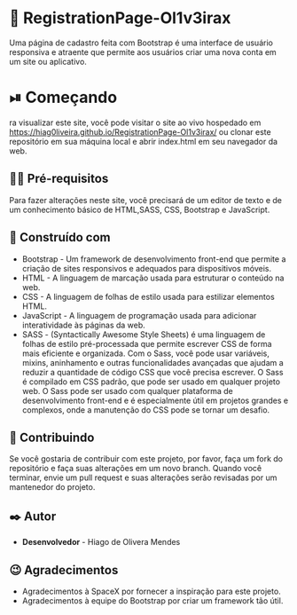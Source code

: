# 🚀 RegistrationPage-Ol1v3irax
Uma página de cadastro feita com Bootstrap é uma interface de usuário responsiva e atraente que permite aos usuários criar uma nova conta em um site ou aplicativo. 

# ⏯ Começando
ra visualizar este site, você pode visitar o site ao vivo hospedado em https://hiag0liveira.github.io/RegistrationPage-Ol1v3irax/ ou clonar este repositório em sua
máquina local e abrir index.html em seu navegador da web.

## 👨‍🎓 Pré-requisitos
Para fazer alterações neste site, você precisará de um editor de texto e de um conhecimento básico de HTML,SASS, CSS, Bootstrap e JavaScript.

## 👷 Construído com
* Bootstrap - Um framework de desenvolvimento front-end que permite a criação de sites responsivos e adequados para dispositivos móveis.
* HTML - A linguagem de marcação usada para estruturar o conteúdo na web.
* CSS - A linguagem de folhas de estilo usada para estilizar elementos HTML.
* JavaScript - A linguagem de programação usada para adicionar interatividade às páginas da web.
* SASS - (Syntactically Awesome Style Sheets) é uma linguagem de folhas de estilo pré-processada que permite escrever CSS de forma mais 
eficiente e organizada. Com o Sass, você pode usar variáveis, mixins, aninhamento e outras funcionalidades avançadas que ajudam a reduzir a quantidade
de código CSS que você precisa escrever. O Sass é compilado em CSS padrão, que pode ser usado em qualquer projeto web. O Sass pode ser usado com qualquer 
plataforma de desenvolvimento front-end e é especialmente útil em projetos grandes e complexos, onde a manutenção do CSS pode se tornar um desafio.

## 🌳 Contribuindo
Se você gostaria de contribuir com este projeto, por favor, faça um fork do repositório e faça suas alterações em um novo branch. 
Quando você terminar, envie um pull request e suas alterações serão revisadas por um mantenedor do projeto.

## ✒️ Autor
* **Desenvolvedor** - Hiago de Olivera Mendes

## 😉 Agradecimentos
* Agradecimentos à SpaceX por fornecer a inspiração para este projeto.
* Agradecimentos à equipe do Bootstrap por criar um framework tão útil.
